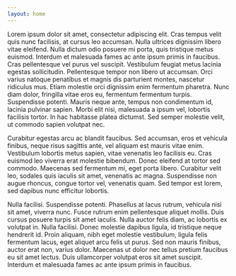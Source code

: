 ```yaml
---
layout: home
---
```


Lorem ipsum dolor sit amet, consectetur adipiscing elit. Cras tempus velit quis nunc facilisis, at cursus leo accumsan. Nulla ultrices dignissim libero vitae eleifend. Nulla dictum odio posuere mi porta, quis tristique metus euismod. Interdum et malesuada fames ac ante ipsum primis in faucibus. Cras pellentesque vel purus vel suscipit. Vestibulum feugiat metus lacinia egestas sollicitudin. Pellentesque tempor non libero ut accumsan. Orci varius natoque penatibus et magnis dis parturient montes, nascetur ridiculus mus. Etiam molestie orci dignissim enim fermentum pharetra. Nunc diam dolor, fringilla vitae eros eu, fermentum fermentum turpis. Suspendisse potenti. Mauris neque ante, tempus non condimentum id, lacinia pulvinar sapien. Morbi elit nisi, malesuada a ipsum vel, lobortis facilisis tortor. In hac habitasse platea dictumst. Sed semper molestie velit, ut commodo sapien volutpat nec.

Curabitur egestas arcu ac blandit faucibus. Sed accumsan, eros et vehicula finibus, neque risus sagittis ante, vel aliquam est mauris vitae enim. Vestibulum lobortis metus sapien, vitae venenatis leo facilisis eu. Cras euismod leo viverra erat molestie bibendum. Donec eleifend at tortor sed commodo. Maecenas sed fermentum mi, eget porta libero. Curabitur velit leo, sodales quis iaculis sit amet, venenatis ac magna. Suspendisse non augue rhoncus, congue tortor vel, venenatis quam. Sed tempor est lorem, sed dapibus nunc efficitur lobortis.

Nulla facilisi. Suspendisse potenti. Phasellus at lacus rutrum, vehicula nisi sit amet, viverra nunc. Fusce rutrum enim pellentesque aliquet mollis. Duis cursus posuere turpis sit amet iaculis. Nulla auctor felis diam, ac lobortis ex volutpat in. Nulla facilisi. Donec molestie dapibus ligula, id tristique neque hendrerit id. Proin aliquam, nibh eget molestie vestibulum, ligula felis fermentum lacus, eget aliquet arcu felis ut purus. Sed non mauris finibus, auctor erat non, varius dolor. Maecenas ut dolor nec tellus pretium faucibus eu sit amet lectus. Duis ullamcorper volutpat eros sit amet suscipit. Interdum et malesuada fames ac ante ipsum primis in faucibus.
